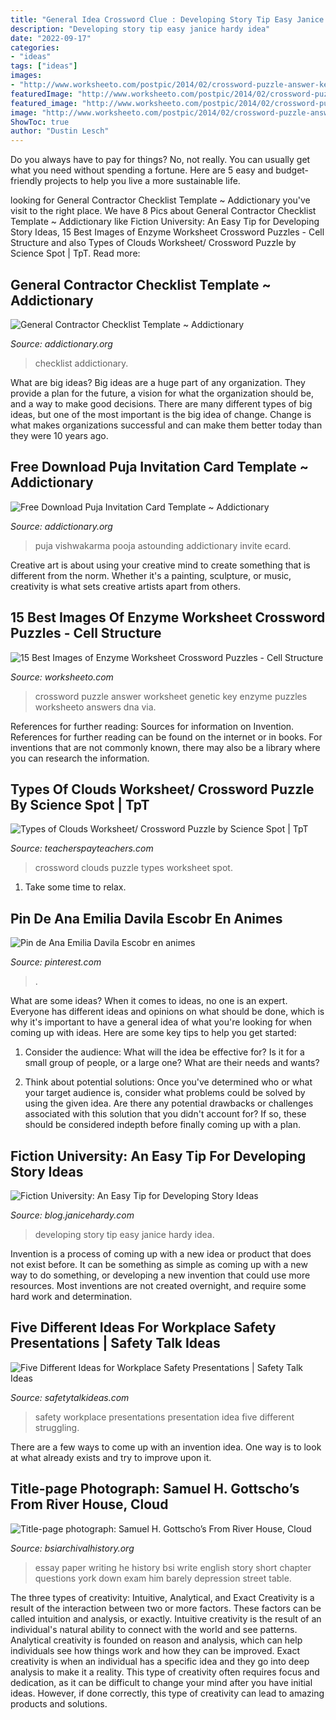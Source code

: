 ```yaml
---
title: "General Idea Crossword Clue : Developing Story Tip Easy Janice Hardy Idea"
description: "Developing story tip easy janice hardy idea"
date: "2022-09-17"
categories:
- "ideas"
tags: ["ideas"]
images:
- "http://www.worksheeto.com/postpic/2014/02/crossword-puzzle-answer-key-genetic_199901.jpeg"
featuredImage: "http://www.worksheeto.com/postpic/2014/02/crossword-puzzle-answer-key-genetic_199901.jpeg"
featured_image: "http://www.worksheeto.com/postpic/2014/02/crossword-puzzle-answer-key-genetic_199901.jpeg"
image: "http://www.worksheeto.com/postpic/2014/02/crossword-puzzle-answer-key-genetic_199901.jpeg"
ShowToc: true
author: "Dustin Lesch"
---
```



Do you always have to pay for things? No, not really. You can usually get what you need without spending a fortune. Here are 5 easy and budget-friendly projects to help you live a more sustainable life.

	

		
looking for General Contractor Checklist Template ~ Addictionary you've visit to the right place. We have 8 Pics about General Contractor Checklist Template ~ Addictionary like Fiction University: An Easy Tip for Developing Story Ideas, 15 Best Images of Enzyme Worksheet Crossword Puzzles - Cell Structure and also Types of Clouds Worksheet/ Crossword Puzzle by Science Spot | TpT. Read more:
		
    
## General Contractor Checklist Template ~ Addictionary

<img loading=lazy src="https://www.addictionary.org/g/006-frightening-general-contractor-checklist-template-example.jpg" onerror="this.onerror=null;this.src='https://tse3.mm.bing.net/th?id=OIP.3ddyaYWcF9i-4Ifvc2wwuQHaJl&amp;pid=15.1';" alt="General Contractor Checklist Template ~ Addictionary">

_Source: addictionary.org_

>checklist addictionary. 

	

What are big ideas?
Big ideas are a huge part of any organization. They provide a plan for the future, a vision for what the organization should be, and a way to make good decisions. There are many different types of big ideas, but one of the most important is the big idea of change. Change is what makes organizations successful and can make them better today than they were 10 years ago.

    
## Free Download Puja Invitation Card Template ~ Addictionary

<img loading=lazy src="https://www.addictionary.org/g/002-astounding-free-download-puja-invitation-card-template-image-1024_1460.jpg" onerror="this.onerror=null;this.src='https://tse1.mm.bing.net/th?id=OIP.fxOatvfiOR0JcTzQuoNjpQHaKj&amp;pid=15.1';" alt="Free Download Puja Invitation Card Template ~ Addictionary">

_Source: addictionary.org_

>puja vishwakarma pooja astounding addictionary invite ecard. 

	

Creative art is about using your creative mind to create something that is different from the norm. Whether it's a painting, sculpture, or music, creativity is what sets creative artists apart from others.

    
## 15 Best Images Of Enzyme Worksheet Crossword Puzzles - Cell Structure

<img loading=lazy src="http://www.worksheeto.com/postpic/2014/02/crossword-puzzle-answer-key-genetic_199901.jpeg" onerror="this.onerror=null;this.src='https://tse4.mm.bing.net/th?id=OIP.PvApOU_m-eHpxrDeH2TWMQHaJk&amp;pid=15.1';" alt="15 Best Images of Enzyme Worksheet Crossword Puzzles - Cell Structure">

_Source: worksheeto.com_

>crossword puzzle answer worksheet genetic key enzyme puzzles worksheeto answers dna via. 

	

References for further reading: Sources for information on Invention.
References for further reading can be found on the internet or in books. For inventions that are not commonly known, there may also be a library where you can research the information.

    
## Types Of Clouds Worksheet/ Crossword Puzzle By Science Spot | TpT

<img loading=lazy src="https://ecdn.teacherspayteachers.com/thumbitem/Types-of-Clouds-Worksheet-Crossword-Puzzle-3282873-1502804486/original-3282873-3.jpg" onerror="this.onerror=null;this.src='https://tse4.mm.bing.net/th?id=OIP.RmC1W_FvuBC7779ckIDzUgAAAA&amp;pid=15.1';" alt="Types of Clouds Worksheet/ Crossword Puzzle by Science Spot | TpT">

_Source: teacherspayteachers.com_

>crossword clouds puzzle types worksheet spot. 

	

1. Take some time to relax.

    
## Pin De Ana Emilia Davila Escobr En Animes

<img loading=lazy src="https://i.pinimg.com/474x/4d/1a/c3/4d1ac3b5937be3ee50ae881032bd4153.jpg" onerror="this.onerror=null;this.src='https://tse1.mm.bing.net/th?id=OIP.xWCDP_2dScmwLhns0G6poQAAAA&amp;pid=15.1';" alt="Pin de Ana Emilia Davila Escobr en animes">

_Source: pinterest.com_

>. 

	

What are some ideas?
When it comes to ideas, no one is an expert. Everyone has different ideas and opinions on what should be done, which is why it's important to have a general idea of what you're looking for when coming up with ideas. Here are some key tips to help you get started:
1. Consider the audience: What will the idea be effective for? Is it for a small group of people, or a large one? What are their needs and wants?

2. Think about potential solutions: Once you've determined who or what your target audience is, consider what problems could be solved by using the given idea. Are there any potential drawbacks or challenges associated with this solution that you didn't account for? If so, these should be considered indepth before finally coming up with a plan.


    
## Fiction University: An Easy Tip For Developing Story Ideas

<img loading=lazy src="https://3.bp.blogspot.com/-KiYYhbFUnqI/W4AGo4RUhyI/AAAAAAAALFI/VwYC-Epm2vMJmIZvE2rN8NQXNRe_bBokACLcBGAs/s1600/developing%2Bideas.JPG" onerror="this.onerror=null;this.src='https://tse1.mm.bing.net/th?id=OIP.xK2K86USVgo3CoSc624sXwAAAA&amp;pid=15.1';" alt="Fiction University: An Easy Tip for Developing Story Ideas">

_Source: blog.janicehardy.com_

>developing story tip easy janice hardy idea. 

	

Invention is a process of coming up with a new idea or product that does not exist before. It can be something as simple as coming up with a new way to do something, or developing a new invention that could use more resources. Most inventions are not created overnight, and require some hard work and determination.

    
## Five Different Ideas For Workplace Safety Presentations | Safety Talk Ideas

<img loading=lazy src="https://www.safetytalkideas.com/wp-content/uploads/2017/03/5-Ideas-for-Safety-Presentations.png" onerror="this.onerror=null;this.src='https://tse4.mm.bing.net/th?id=OIP.VfoQkCQ4o3tJA4g-jA7uiwAAAA&amp;pid=15.1';" alt="Five Different Ideas for Workplace Safety Presentations | Safety Talk Ideas">

_Source: safetytalkideas.com_

>safety workplace presentations presentation idea five different struggling. 

	

There are a few ways to come up with an invention idea.  One way is to look at what already exists and try to improve upon it.

    
## Title-page Photograph: Samuel H. Gottscho’s From River House, Cloud

<img loading=lazy src="http://www.bsiarchivalhistory.org/BSI_Archival_History/Woodys_pt_1_files/droppedImage_12.png" onerror="this.onerror=null;this.src='https://tse4.mm.bing.net/th?id=OIP.zEna_Z3XFP4YMO1nd7NVSwHaIQ&amp;pid=15.1';" alt="Title-page photograph: Samuel H. Gottscho’s From River House, Cloud">

_Source: bsiarchivalhistory.org_

>essay paper writing he history bsi write english story short chapter questions york down exam him barely depression street table. 

	

The three types of creativity: Intuitive, Analytical, and Exact
Creativity is a result of the interaction between two or more factors. These factors can be called intuition and analysis, or exactly. Intuitive creativity is the result of an individual's natural ability to connect with the world and see patterns. Analytical creativity is founded on reason and analysis, which can help individuals see how things work and how they can be improved. 
Exact creativity is when an individual has a specific idea and they go into deep analysis to make it a reality. This type of creativity often requires focus and dedication, as it can be difficult to change your mind after you have initial ideas. However, if done correctly, this type of creativity can lead to amazing products and solutions.

